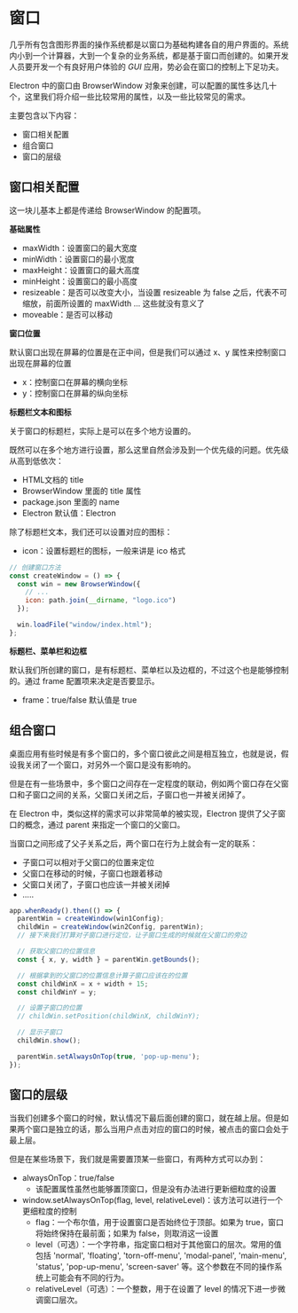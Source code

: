 # 窗口

几乎所有包含图形界面的操作系统都是以窗口为基础构建各自的用户界面的。系统内小到一个计算器，大到一个复杂的业务系统，都是基于窗口而创建的。如果开发人员要开发一个有良好用户体验的 *GUI* 应用，势必会在窗口的控制上下足功夫。

Electron 中的窗口由 BrowserWindow 对象来创建，可以配置的属性多达几十个，这里我们将介绍一些比较常用的属性，以及一些比较常见的需求。

主要包含以下内容：

- 窗口相关配置
- 组合窗口
- 窗口的层级



## 窗口相关配置

这一块儿基本上都是传递给 BrowserWindow 的配置项。

**基础属性**

- maxWidth：设置窗口的最大宽度
- minWidth：设置窗口的最小宽度
- maxHeight：设置窗口的最大高度
- minHeight：设置窗口的最小高度
- resizeable：是否可以改变大小，当设置 resizeable 为 false 之后，代表不可缩放，前面所设置的 maxWidth ... 这些就没有意义了
- moveable：是否可以移动



**窗口位置**

默认窗口出现在屏幕的位置是在正中间，但是我们可以通过 x、y 属性来控制窗口出现在屏幕的位置

- x：控制窗口在屏幕的横向坐标
- y：控制窗口在屏幕的纵向坐标



**标题栏文本和图标**

关于窗口的标题栏，实际上是可以在多个地方设置的。

既然可以在多个地方进行设置，那么这里自然会涉及到一个优先级的问题。优先级从高到低依次：

- HTML文档的 title
- BrowserWindow 里面的 title 属性
- package.json 里面的 name
- Electron 默认值：Electron

除了标题栏文本，我们还可以设置对应的图标：

- icon：设置标题栏的图标，一般来讲是 ico 格式

```js
// 创建窗口方法
const createWindow = () => {
  const win = new BrowserWindow({
    // ...
    icon: path.join(__dirname, "logo.ico")
  });

  win.loadFile("window/index.html");
};
```



**标题栏、菜单栏和边框**

默认我们所创建的窗口，是有标题栏、菜单栏以及边框的，不过这个也是能够控制的。通过 frame 配置项来决定是否要显示。

- frame：true/false 默认值是 true



## 组合窗口

桌面应用有些时候是有多个窗口的，多个窗口彼此之间是相互独立，也就是说，假设我关闭了一个窗口，对另外一个窗口是没有影响的。

但是在有一些场景中，多个窗口之间存在一定程度的联动，例如两个窗口存在父窗口和子窗口之间的关系，父窗口关闭之后，子窗口也一并被关闭掉了。

在 Electron 中，类似这样的需求可以非常简单的被实现，Electron 提供了父子窗口的概念，通过 parent 来指定一个窗口的父窗口。

当窗口之间形成了父子关系之后，两个窗口在行为上就会有一定的联系：

- 子窗口可以相对于父窗口的位置来定位
- 父窗口在移动的时候，子窗口也跟着移动
- 父窗口关闭了，子窗口也应该一并被关闭掉
- .....



```js
app.whenReady().then(() => {
  parentWin = createWindow(win1Config);
  childWin = createWindow(win2Config, parentWin);
  // 接下来我们打算对子窗口进行定位，让子窗口生成的时候就在父窗口的旁边

  // 获取父窗口的位置信息
  const { x, y, width } = parentWin.getBounds();

  // 根据拿到的父窗口的位置信息计算子窗口应该在的位置
  const childWinX = x + width + 15;
  const childWinY = y;

  // 设置子窗口的位置
  // childWin.setPosition(childWinX, childWinY);

  // 显示子窗口
  childWin.show();

  parentWin.setAlwaysOnTop(true, 'pop-up-menu'); 
});
```





## 窗口的层级

当我们创建多个窗口的时候，默认情况下最后面创建的窗口，就在越上层。但是如果两个窗口是独立的话，那么当用户点击对应的窗口的时候，被点击的窗口会处于最上层。

但是在某些场景下，我们就是需要置顶某一些窗口，有两种方式可以办到：

- alwaysOnTop：true/false
  - 该配置属性虽然也能够置顶窗口，但是没有办法进行更新细粒度的设置
- window.setAlwaysOnTop(flag, level, relativeLevel)：该方法可以进行一个更细粒度的控制
  - flag：一个布尔值，用于设置窗口是否始终位于顶部。如果为 true，窗口将始终保持在最前面；如果为 false，则取消这一设置
  - level（可选）：一个字符串，指定窗口相对于其他窗口的层次。常用的值包括 'normal', 'floating', 'torn-off-menu', 'modal-panel', 'main-menu', 'status', 'pop-up-menu', 'screen-saver' 等。这个参数在不同的操作系统上可能会有不同的行为。
  - relativeLevel（可选）：一个整数，用于在设置了 level 的情况下进一步微调窗口层次。

